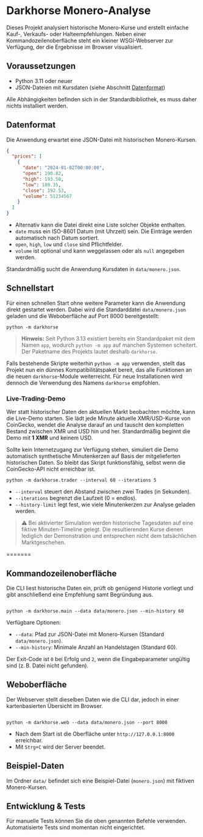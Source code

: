 # Darkhorse Monero-Analyse

Dieses Projekt analysiert historische Monero-Kurse und erstellt einfache Kauf-, Verkaufs- oder Halteempfehlungen. Neben einer Kommandozeilenoberfläche steht ein kleiner WSGI-Webserver zur Verfügung, der die Ergebnisse im Browser visualisiert.

## Voraussetzungen

* Python 3.11 oder neuer
* JSON-Dateien mit Kursdaten (siehe Abschnitt [Datenformat](#datenformat))

Alle Abhängigkeiten befinden sich in der Standardbibliothek, es muss daher nichts installiert werden.

## Datenformat

Die Anwendung erwartet eine JSON-Datei mit historischen Monero-Kursen.

```json
{
  "prices": [
    {
      "date": "2024-01-02T00:00:00",
      "open": 190.82,
      "high": 193.50,
      "low": 189.35,
      "close": 192.53,
      "volume": 51234567
    }
  ]
}
```

* Alternativ kann die Datei direkt eine Liste solcher Objekte enthalten.
* `date` muss ein ISO-8601 Datum (mit Uhrzeit) sein. Die Einträge werden automatisch nach Datum sortiert.
* `open`, `high`, `low` und `close` sind Pflichtfelder.
* `volume` ist optional und kann weggelassen oder als `null` angegeben werden.

Standardmäßig sucht die Anwendung Kursdaten in `data/monero.json`.

## Schnellstart

Für einen schnellen Start ohne weitere Parameter kann die Anwendung direkt
gestartet werden. Dabei wird die Standarddatei `data/monero.json` geladen und die Weboberfläche auf Port 8000 bereitgestellt:

```
python -m darkhorse
```

> **Hinweis:** Seit Python 3.13 existiert bereits ein Standardpaket mit dem
> Namen `app`, wodurch `python -m app` auf manchen Systemen scheitert. Der
> Paketname des Projekts lautet deshalb `darkhorse`.

Falls bestehende Skripte weiterhin `python -m app` verwenden, stellt das
Projekt nun ein dünnes Kompatibilitätspaket bereit, das alle Funktionen an die
neuen `darkhorse`-Module weiterreicht. Für neue Installationen wird dennoch die
Verwendung des Namens `darkhorse` empfohlen.

### Live-Trading-Demo

Wer statt historischer Daten den aktuellen Markt beobachten möchte, kann die
Live-Demo starten. Sie lädt jede Minute aktuelle XMR/USD-Kurse von CoinGecko,
wendet die Analyse darauf an und tauscht den kompletten Bestand zwischen XMR und
USD hin und her. Standardmäßig beginnt die Demo mit **1 XMR** und keinem USD.

Sollte kein Internetzugang zur Verfügung stehen, simuliert die Demo automatisch
synthetische Minutenkerzen auf Basis der mitgelieferten historischen Daten. So
bleibt das Skript funktionsfähig, selbst wenn die CoinGecko-API nicht erreichbar
ist.

```
python -m darkhorse.trader --interval 60 --iterations 5
```

* `--interval` steuert den Abstand zwischen zwei Trades (in Sekunden).
* `--iterations` begrenzt die Laufzeit (0 = endlos).
* `--history-limit` legt fest, wie viele Minutenkerzen zur Analyse geladen
  werden.

> ⚠️ Bei aktivierter Simulation werden historische Tagesdaten auf eine
> fiktive Minuten-Timeline gelegt. Die resultierenden Kurse dienen lediglich der
> Demonstration und entsprechen nicht dem tatsächlichen Marktgeschehen.

=======

## Kommandozeilenoberfläche

Die CLI liest historische Daten ein, prüft ob genügend Historie vorliegt und gibt anschließend eine Empfehlung samt Begründung aus.

```

python -m darkhorse.main --data data/monero.json --min-history 60

```

Verfügbare Optionen:

* `--data`: Pfad zur JSON-Datei mit Monero-Kursen (Standard `data/monero.json`).
* `--min-history`: Minimale Anzahl an Handelstagen (Standard 60).

Der Exit-Code ist `0` bei Erfolg und `2`, wenn die Eingabeparameter ungültig sind (z. B. Datei nicht gefunden).

## Weboberfläche

Der Webserver stellt dieselben Daten wie die CLI dar, jedoch in einer kartenbasierten Übersicht im Browser.

```

python -m darkhorse.web --data data/monero.json --port 8000

```

* Nach dem Start ist die Oberfläche unter `http://127.0.0.1:8000` erreichbar.
* Mit `Strg+C` wird der Server beendet.

## Beispiel-Daten

Im Ordner `data/` befindet sich eine Beispiel-Datei (`monero.json`) mit fiktiven Monero-Kursen.

## Entwicklung & Tests

Für manuelle Tests können Sie die oben genannten Befehle verwenden. Automatisierte Tests sind momentan nicht eingerichtet.
